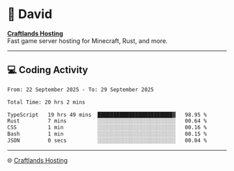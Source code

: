 # 👋 David

**[Craftlands Hosting](https://craftlands.host)**  
Fast game server hosting for Minecraft, Rust, and more.

---

## 💻 Coding Activity

<!--START_SECTION:waka-->

```txt
From: 22 September 2025 - To: 29 September 2025

Total Time: 20 hrs 2 mins

TypeScript   19 hrs 49 mins  ████████████████████████▓   98.95 %
Rust         7 mins          ░░░░░░░░░░░░░░░░░░░░░░░░░   00.64 %
CSS          1 min           ░░░░░░░░░░░░░░░░░░░░░░░░░   00.16 %
Bash         1 min           ░░░░░░░░░░░░░░░░░░░░░░░░░   00.15 %
JSON         0 secs          ░░░░░░░░░░░░░░░░░░░░░░░░░   00.04 %
```

<!--END_SECTION:waka-->

---

🌐 [Craftlands Hosting](https://craftlands.host)  
